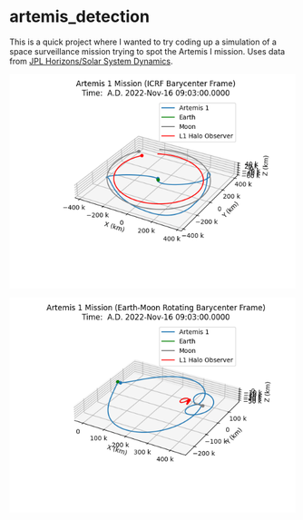 # artemis_detection

This is a quick project where I wanted to try coding up a simulation of a space surveillance mission trying to spot the Artemis I mission. Uses data from [JPL Horizons/Solar System Dynamics](https://ssd.jpl.nasa.gov/horizons/).

![](ICRF.gif)

![](rotating.gif)